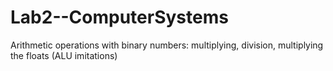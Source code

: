 # Lab2--ComputerSystems
Arithmetic operations with binary numbers: multiplying, division, multiplying the floats (ALU imitations)
